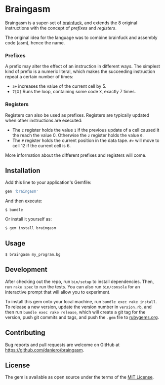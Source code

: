 # Braingasm

Braingasm is a super-set of [brainfuck](https://esolangs.org/wiki/brainfuck), 
and extends the 8 original instructions with the concept of *prefixes* and 
*registers*.

The original idea for the language was to combine brainfuck and assembly code 
(asm), hence the name.

### Prefixes
A prefix may alter the effect of an instruction in different ways. The simplest 
kind of prefix is a numeric literal, which makes the succeeding instruction 
repeat a certain number of times:

* `5+` increases the value of the current cell by 5.
* `7[X]` Runs the loop, containing some code `X`, exactly 7 times.

### Registers
Registers can also be used as prefixes. Registers are typically updated when 
other instructions are executed:

* The `z` register holds the value `1` if the previous update of a cell caused 
  it the reach the value 0. Otherwise the `z` register holds the value `0`.
* The `#` register holds the current position in the data tape. `#>` will move 
  to cell 12 if the current cell is 6.

More information about the different prefixes and registers will come.

## Installation

Add this line to your application's Gemfile:

```ruby
gem 'braingasm'
```

And then execute:

    $ bundle

Or install it yourself as:

    $ gem install braingasm

## Usage

    $ braingasm my_program.bg

## Development

After checking out the repo, run `bin/setup` to install dependencies. Then, run `rake spec` to run the tests. You can also run `bin/console` for an interactive prompt that will allow you to experiment.

To install this gem onto your local machine, run `bundle exec rake install`. To release a new version, update the version number in `version.rb`, and then run `bundle exec rake release`, which will create a git tag for the version, push git commits and tags, and push the `.gem` file to [rubygems.org](https://rubygems.org).

## Contributing

Bug reports and pull requests are welcome on GitHub at 
https://github.com/daniero/braingasm.


## License

The gem is available as open source under the terms of the [MIT License](http://opensource.org/licenses/MIT).

